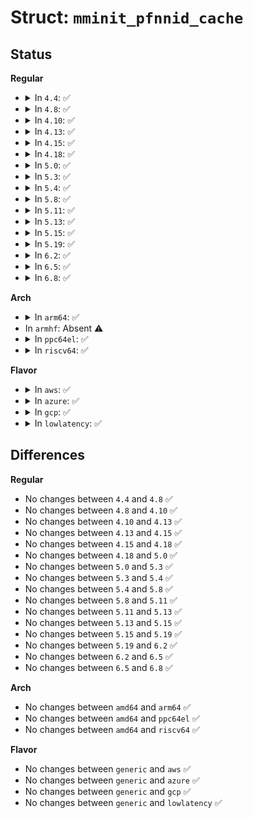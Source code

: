 # Struct: <code>mminit_pfnnid_cache</code>

## Status
<b>Regular</b>
<ul>
<li>
<details>
<summary>In <code>4.4</code>: ✅</summary>

```c
struct mminit_pfnnid_cache {
    long unsigned int last_start;
    long unsigned int last_end;
    int last_nid;
};
```
</details>
</li>
<li>
<details>
<summary>In <code>4.8</code>: ✅</summary>

```c
struct mminit_pfnnid_cache {
    long unsigned int last_start;
    long unsigned int last_end;
    int last_nid;
};
```
</details>
</li>
<li>
<details>
<summary>In <code>4.10</code>: ✅</summary>

```c
struct mminit_pfnnid_cache {
    long unsigned int last_start;
    long unsigned int last_end;
    int last_nid;
};
```
</details>
</li>
<li>
<details>
<summary>In <code>4.13</code>: ✅</summary>

```c
struct mminit_pfnnid_cache {
    long unsigned int last_start;
    long unsigned int last_end;
    int last_nid;
};
```
</details>
</li>
<li>
<details>
<summary>In <code>4.15</code>: ✅</summary>

```c
struct mminit_pfnnid_cache {
    long unsigned int last_start;
    long unsigned int last_end;
    int last_nid;
};
```
</details>
</li>
<li>
<details>
<summary>In <code>4.18</code>: ✅</summary>

```c
struct mminit_pfnnid_cache {
    long unsigned int last_start;
    long unsigned int last_end;
    int last_nid;
};
```
</details>
</li>
<li>
<details>
<summary>In <code>5.0</code>: ✅</summary>

```c
struct mminit_pfnnid_cache {
    long unsigned int last_start;
    long unsigned int last_end;
    int last_nid;
};
```
</details>
</li>
<li>
<details>
<summary>In <code>5.3</code>: ✅</summary>

```c
struct mminit_pfnnid_cache {
    long unsigned int last_start;
    long unsigned int last_end;
    int last_nid;
};
```
</details>
</li>
<li>
<details>
<summary>In <code>5.4</code>: ✅</summary>

```c
struct mminit_pfnnid_cache {
    long unsigned int last_start;
    long unsigned int last_end;
    int last_nid;
};
```
</details>
</li>
<li>
<details>
<summary>In <code>5.8</code>: ✅</summary>

```c
struct mminit_pfnnid_cache {
    long unsigned int last_start;
    long unsigned int last_end;
    int last_nid;
};
```
</details>
</li>
<li>
<details>
<summary>In <code>5.11</code>: ✅</summary>

```c
struct mminit_pfnnid_cache {
    long unsigned int last_start;
    long unsigned int last_end;
    int last_nid;
};
```
</details>
</li>
<li>
<details>
<summary>In <code>5.13</code>: ✅</summary>

```c
struct mminit_pfnnid_cache {
    long unsigned int last_start;
    long unsigned int last_end;
    int last_nid;
};
```
</details>
</li>
<li>
<details>
<summary>In <code>5.15</code>: ✅</summary>

```c
struct mminit_pfnnid_cache {
    long unsigned int last_start;
    long unsigned int last_end;
    int last_nid;
};
```
</details>
</li>
<li>
<details>
<summary>In <code>5.19</code>: ✅</summary>

```c
struct mminit_pfnnid_cache {
    long unsigned int last_start;
    long unsigned int last_end;
    int last_nid;
};
```
</details>
</li>
<li>
<details>
<summary>In <code>6.2</code>: ✅</summary>

```c
struct mminit_pfnnid_cache {
    long unsigned int last_start;
    long unsigned int last_end;
    int last_nid;
};
```
</details>
</li>
<li>
<details>
<summary>In <code>6.5</code>: ✅</summary>

```c
struct mminit_pfnnid_cache {
    long unsigned int last_start;
    long unsigned int last_end;
    int last_nid;
};
```
</details>
</li>
<li>
<details>
<summary>In <code>6.8</code>: ✅</summary>

```c
struct mminit_pfnnid_cache {
    long unsigned int last_start;
    long unsigned int last_end;
    int last_nid;
};
```
</details>
</li>
</ul>
<b>Arch</b>
<ul>
<li>
<details>
<summary>In <code>arm64</code>: ✅</summary>

```c
struct mminit_pfnnid_cache {
    long unsigned int last_start;
    long unsigned int last_end;
    int last_nid;
};
```
</details>
</li>
<li>
In <code>armhf</code>: Absent ⚠️
</li>
<li>
<details>
<summary>In <code>ppc64el</code>: ✅</summary>

```c
struct mminit_pfnnid_cache {
    long unsigned int last_start;
    long unsigned int last_end;
    int last_nid;
};
```
</details>
</li>
<li>
<details>
<summary>In <code>riscv64</code>: ✅</summary>

```c
struct mminit_pfnnid_cache {
    long unsigned int last_start;
    long unsigned int last_end;
    int last_nid;
};
```
</details>
</li>
</ul>
<b>Flavor</b>
<ul>
<li>
<details>
<summary>In <code>aws</code>: ✅</summary>

```c
struct mminit_pfnnid_cache {
    long unsigned int last_start;
    long unsigned int last_end;
    int last_nid;
};
```
</details>
</li>
<li>
<details>
<summary>In <code>azure</code>: ✅</summary>

```c
struct mminit_pfnnid_cache {
    long unsigned int last_start;
    long unsigned int last_end;
    int last_nid;
};
```
</details>
</li>
<li>
<details>
<summary>In <code>gcp</code>: ✅</summary>

```c
struct mminit_pfnnid_cache {
    long unsigned int last_start;
    long unsigned int last_end;
    int last_nid;
};
```
</details>
</li>
<li>
<details>
<summary>In <code>lowlatency</code>: ✅</summary>

```c
struct mminit_pfnnid_cache {
    long unsigned int last_start;
    long unsigned int last_end;
    int last_nid;
};
```
</details>
</li>
</ul>

## Differences
<b>Regular</b>
<ul>
<li>
No changes between <code>4.4</code> and <code>4.8</code> ✅
</li>
<li>
No changes between <code>4.8</code> and <code>4.10</code> ✅
</li>
<li>
No changes between <code>4.10</code> and <code>4.13</code> ✅
</li>
<li>
No changes between <code>4.13</code> and <code>4.15</code> ✅
</li>
<li>
No changes between <code>4.15</code> and <code>4.18</code> ✅
</li>
<li>
No changes between <code>4.18</code> and <code>5.0</code> ✅
</li>
<li>
No changes between <code>5.0</code> and <code>5.3</code> ✅
</li>
<li>
No changes between <code>5.3</code> and <code>5.4</code> ✅
</li>
<li>
No changes between <code>5.4</code> and <code>5.8</code> ✅
</li>
<li>
No changes between <code>5.8</code> and <code>5.11</code> ✅
</li>
<li>
No changes between <code>5.11</code> and <code>5.13</code> ✅
</li>
<li>
No changes between <code>5.13</code> and <code>5.15</code> ✅
</li>
<li>
No changes between <code>5.15</code> and <code>5.19</code> ✅
</li>
<li>
No changes between <code>5.19</code> and <code>6.2</code> ✅
</li>
<li>
No changes between <code>6.2</code> and <code>6.5</code> ✅
</li>
<li>
No changes between <code>6.5</code> and <code>6.8</code> ✅
</li>
</ul>
<b>Arch</b>
<ul>
<li>
No changes between <code>amd64</code> and <code>arm64</code> ✅
</li>
<li>
No changes between <code>amd64</code> and <code>ppc64el</code> ✅
</li>
<li>
No changes between <code>amd64</code> and <code>riscv64</code> ✅
</li>
</ul>
<b>Flavor</b>
<ul>
<li>
No changes between <code>generic</code> and <code>aws</code> ✅
</li>
<li>
No changes between <code>generic</code> and <code>azure</code> ✅
</li>
<li>
No changes between <code>generic</code> and <code>gcp</code> ✅
</li>
<li>
No changes between <code>generic</code> and <code>lowlatency</code> ✅
</li>
</ul>

